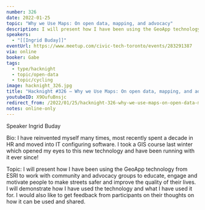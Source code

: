 ```yaml
---
number: 326
date: 2022-01-25
topic: "Why we Use Maps: On open data, mapping, and advocacy"
description: I will present how I have been using the GeoApp technology from ESRI to work with community and advocacy groups to educate, engage and motivate people to make streets safer and improve the quality of their lives. I will demonstrate how I have used the technology and what I have used it for. I would also like to get feedback from participants on their thoughts on how it can be used and shared.
speakers:
  - "[[Ingrid Buday]]"
eventUrl: https://www.meetup.com/civic-tech-toronto/events/283291387
via: online
booker: Gabe
tags:
  - type/hacknight
  - topic/open-data
  - topic/cycling
image: hacknight_326.jpg
title: "Hacknight #326 – Why we Use Maps: On open data, mapping, and advocacy"
youtubeID: X9OufuBnsjc
redirect_from: /2022/01/25/hacknight-326-why-we-use-maps-on-open-data-mapping-and-advocacy-with-ingrid-buday/
notes: online-only
---
```


Speaker
Ingrid Buday

Bio: I have reinvented myself many times, most recently spent a decade in HR and moved into IT configuring software. I took a GIS course last winter which opened my eyes to this new technology and have been running with it ever since!

Topic:
I will present how I have been using the GeoApp technology from ESRI to work with community and advocacy groups to educate, engage and motivate people to make streets safer and improve the quality of their lives. I will demonstrate how I have used the technology and what I have used it for. I would also like to get feedback from participants on their thoughts on how it can be used and shared.

